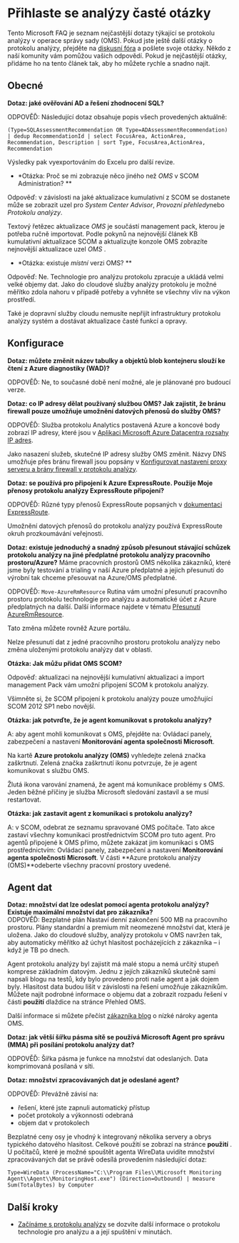<properties
    pageTitle="Protokolování analýzy nejčastější dotazy týkající se | Microsoft Azure"
    description="Odpovědi na nejčastější dotazy týkající se služby protokolu analýzy."
    services="log-analytics"
    documentationCenter=""
    authors="bandersmsft"
    manager="jwhit"
    editor=""/>

<tags
    ms.service="log-analytics"
    ms.workload="na"
    ms.tgt_pltfrm="na"
    ms.devlang="na"
    ms.topic="article"
    ms.date="10/10/2016"
    ms.author="banders"/>

# <a name="log-analytics-faq"></a>Přihlaste se analýzy časté otázky

Tento Microsoft FAQ je seznam nejčastější dotazy týkající se protokolu analýzy v operace správy sady (OMS). Pokud jste ještě další otázky o protokolu analýzy, přejděte na [diskusní fóra](https://social.msdn.microsoft.com/Forums/azure/home?forum=opinsights) a pošlete svoje otázky. Někdo z naší komunity vám pomůžou vašich odpovědí. Pokud je nejčastější otázky, přidáme ho na tento článek tak, aby ho můžete rychle a snadno najít.

## <a name="general"></a>Obecné

**Dotaz: jaké ověřování AD a řešení zhodnocení SQL?**

ODPOVĚĎ: Následující dotaz obsahuje popis všech provedených aktuálně:

```
(Type=SQLAssessmentRecommendation OR Type=ADAssessmentRecommendation) | dedup RecommendationId | select FocusArea, ActionArea, Recommendation, Description | sort Type, FocusArea,ActionArea, Recommendation
```

Výsledky pak vyexportováním do Excelu pro další revize.

* *Otázka: Proč se mi zobrazuje něco jiného než *OMS* v SCOM Administration? **

Odpověď: v závislosti na jaké aktualizace kumulativní z SCOM se dostanete může se zobrazit uzel pro *System Center Advisor*, *Provozní přehledy*nebo *Protokolu analýzy*.

Textový řetězec aktualizace *OMS* je součástí management pack, kterou je potřeba ručně importovat. Podle pokynů na nejnovější článek KB kumulativní aktualizace SCOM a aktualizujte konzole OMS zobrazíte nejnovější aktualizace uzel *OMS* .

* *Otázka: existuje *místní* verzi OMS? **

Odpověď: Ne. Technologie pro analýzu protokolu zpracuje a ukládá velmi velké objemy dat. Jako do cloudové služby analýzy protokolu je možné měřítko zdola nahoru v případě potřeby a vyhněte se všechny vliv na výkon prostředí.

Také je dopravní služby cloudu nemusíte nepřijít infrastruktury protokolu analýzy systém a dostávat aktualizace časté funkcí a opravy.

## <a name="configuration"></a>Konfigurace
**Dotaz: můžete změnit název tabulky a objektů blob kontejneru slouží ke čtení z Azure diagnostiky (WAD)?**  

ODPOVĚĎ:  Ne, to současné době není možné, ale je plánované pro budoucí verze.

**Dotaz: co IP adresy dělat používaný službou OMS? Jak zajistit, že bránu firewall pouze umožňuje umožnění datových přenosů do služby OMS?**  

ODPOVĚĎ: Služba protokolu Analytics postavená Azure a koncové body zobrazí IP adresy, které jsou v [Aplikaci Microsoft Azure Datacentra rozsahy IP adres](http://www.microsoft.com/download/details.aspx?id=41653).

Jako nasazení služeb, skutečné IP adresy služby OMS změnit. Názvy DNS umožňuje přes bránu firewall jsou popsány v [Konfigurovat nastavení proxy serveru a brány firewall v protokolu analýzy](log-analytics-proxy-firewall.md).

**Dotaz: se používá pro připojení k Azure ExpressRoute. Použije Moje přenosy protokolu analýzy ExpressRoute připojení?**  

ODPOVĚĎ: Různé typy přenosů ExpressRoute popsaných v [dokumentaci ExpressRoute](./expressroute/expressroute-faqs.md#supported-services).

Umožnění datových přenosů do protokolu analýzy používá ExpressRoute okruh prozkoumávání veřejnosti.

**Dotaz: existuje jednoduchý a snadný způsob přesunout stávající schůzek protokolu analýzy na jiné předplatné protokolu analýzy pracovního prostoru/Azure?**  Máme pracovních prostorů OMS několika zákazníků, které jsme byly testování a trialing v naší Azure předplatné a jejich přesunutí do výrobní tak chceme přesouvat na Azure/OMS předplatné.  

ODPOVĚĎ: `Move-AzureRmResource` Rutina vám umožní přesunutí pracovního prostoru protokolu technologie pro analýzu a automatické účet z Azure předplatných na další. Další informace najdete v tématu [Přesunutí AzureRmResource](http://msdn.microsoft.com/library/mt652516.aspx).

Tato změna můžete rovněž Azure portálu.

Nelze přesunutí dat z jedné pracovního prostoru protokolu analýzy nebo změna uloženými protokolu analýzy dat v oblasti.

**Otázka: Jak můžu přidat OMS SCOM?**

Odpověď: aktualizaci na nejnovější kumulativní aktualizaci a import management Pack vám umožní připojení SCOM k protokolu analýzy.

Všimněte si, že SCOM připojení k protokolu analýzy pouze umožňující SCOM 2012 SP1 nebo novější.

**Otázka: jak potvrďte, že je agent komunikovat s protokolu analýzy?**

A: aby agent mohli komunikovat s OMS, přejděte na: Ovládací panely, zabezpečení a nastavení **Monitorování agenta společnosti Microsoft**.

Na kartě **Azure protokolu analýzy (OMS)** vyhledejte zelená značka zaškrtnutí. Zelená značka zaškrtnutí ikonu potvrzuje, že je agent komunikovat s službu OMS.

Žlutá ikona varování znamená, že agent má komunikace problémy s OMS. Jeden běžné příčiny je služba Microsoft sledování zastavil a se musí restartovat.

**Otázka: jak zastavit agent z komunikaci s protokolu analýzy?**

A: v SCOM, odebrat ze seznamu spravované OMS počítače. Tato akce zastaví všechny komunikaci prostřednictvím SCOM pro tuto agent. Pro agentů připojené k OMS přímo, můžete zakázat jim komunikaci s OMS prostřednictvím: Ovládací panely, zabezpečení a nastavení **Monitorování agenta společnosti Microsoft**.
V části **Azure protokolu analýzy (OMS)**odeberte všechny pracovní prostory uvedené.

## <a name="agent-data"></a>Agent dat

**Dotaz: množství dat lze odeslat pomocí agenta protokolu analýzy? Existuje maximální množství dat pro zákazníka?**  
ODPOVĚĎ: Bezplatné plán Nastaví denní zakončení 500 MB na pracovního prostoru. Plány standardní a premium mít neomezené množství dat, která je uložena. Jako do cloudové služby, analýzy protokolu v OMS navržen tak, aby automaticky měřítko až úchyt hlasitost pocházejících z zákazníka – i když je TB po dnech.

Agent protokolu analýzy byl zajistit má malé stopu a nemá určitý stupeň komprese základním datovým. Jednu z jejích zákazníků skutečně sami napsali blogu na testů, kdy bylo provedeno proti naše agent a jak dojem byly. Hlasitost data budou lišit v závislosti na řešení umožňuje zákazníkům. Můžete najít podrobné informace o objemu dat a zobrazit rozpadu řešení v části **použití** dlaždice na stránce Přehled OMS.

Další informace si můžete přečíst [zákazníka blog](http://thoughtsonopsmgr.blogspot.com/2015/09/one-small-footprint-for-server-one.html) o nízké nároky agenta OMS.

**Dotaz: jak větší šířku pásma sítě se používá Microsoft Agent pro správu (MMA) při posílání protokolu analýzy dat?**

ODPOVĚĎ: Šířka pásma je funkce na množství dat odeslaných. Data komprimovaná posílaná v síti.

**Dotaz: množství zpracovávaných dat je odeslané agent?**

ODPOVĚĎ: Převážně závisí na:

- řešení, které jste zapnuli automatický přístup
- počet protokoly a výkonnosti odebraná
- objem dat v protokolech

Bezplatné ceny osy je vhodný k integrovaný několika servery a obrys typického datového hlasitost. Celkové použití se zobrazí na stránce **použití** .
U počítačů, které je možné spouštět agenta WireData uvidíte množství zpracovávaných dat se právě odesílá provedením následující dotaz:

```
Type=WireData (ProcessName="C:\\Program Files\\Microsoft Monitoring Agent\\Agent\\MonitoringHost.exe") (Direction=Outbound) | measure Sum(TotalBytes) by Computer
```



## <a name="next-steps"></a>Další kroky

- [Začínáme s protokolu analýzy](log-analytics-get-started.md) se dozvíte další informace o protokolu technologie pro analýzu a a její spuštění v minutách.
